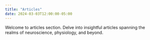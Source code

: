 ```yaml
---
title: "Articles"
date: 2024-03-03T12:00:00-05:00
---
```

Welcome to articles section. Delve into insightful articles spanning the realms of neuroscience, physiology, and beyond. 
